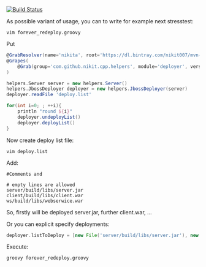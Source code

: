[![Build Status](https://travis-ci.org/nikit-cpp/helpers.svg)](https://travis-ci.org/nikit-cpp/helpers)

As possible variant of usage, you can to write for example next stresstest:

```
vim forever_redeploy.groovy
```

Put
```groovy
@GrabResolver(name='nikita', root='https://dl.bintray.com/nikit007/mvn-repo/')
@Grapes(
    @Grab(group='com.github.nikit.cpp.helpers', module='deployer', version='1.0.6')
)

helpers.Server server = new helpers.Server()
helpers.JbossDeployer deployer = new helpers.JbossDeployer(server)
deployer.readFile 'deploy.list'

for(int i=0; ; ++i){
    println "round ${i}"
    deployer.undeployList()
    deployer.deployList()
}
```

Now create deploy list file:
```
vim deploy.list
```

Add:
```
#Comments and

# empty lines are allowed
server/build/libs/server.jar
client/build/libs/client.war
ws/build/libs/webserwice.war
```
So, firstly will be deployed server.jar, further client.war, ...

Or you can explicit specify deployments:
```groovy
deployer.listToDeploy = [new File('server/build/libs/server.jar'), new File('client/build/libs/client.war'), new File('ws/build/libs/webserwice.war')]
```

Execute:
```
groovy forever_redeploy.groovy
```
